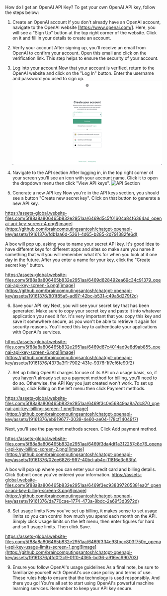 How do I get an OpenAI API Key?
To get your own OpenAI API key, follow the steps below:
1. Create an OpenAI account‍
If you don't already have an OpenAI account, navigate to the OpenAI website [https://www.openai.com/].
Here, you will see a "Sign Up" button at the top right corner of the website. Click on it and fill in your details to create an account.
2. Verify your account‍
After signing up, you'll receive an email from OpenAI to confirm your account. Open this email and click on the verification link. This step helps to ensure the security of your account.
3. Log into your account‍
Now that your account is verified, return to the OpenAI website and click on the "Log In" button. Enter the username and password you used to sign up.
![Create an account](https://github.com/braincomputingsantosh/chatgpt-openapi-key/blob/main/images/6469d570e56849aa8a67c25c_openai-api-key-screen-2-2.png?raw=true)

5. Navigate to the API section
‍After logging in, in the top right corner of your screen you'll see an icon with your account name. Click it to open the dropdown menu then click "View API keys".
![API Section](https://github.com/braincomputingsantosh/chatgpt-openapi-key/assets/19161376/147ed957-4047-4e4b-94fb-987a1ff0612e)

6. Generate a new API key
‍Now you're in the API keys section, you should see a button "Create new secret key". Click on that button to generate a new API key.

https://assets-global.website-files.com/5f88a8a806465b832e2951aa/6469d5c5f01604a84f6364ad_openai-api-key-screen-4.png![image](https://github.com/braincomputingsantosh/chatgpt-openapi-key/assets/19161376/fdb1aa6d-5361-4d65-b285-2d791382fe6d)

A box will pop up, asking you to name your secret API key. It's good idea to have different keys for different apps and sites so make sure you name it something that will you will remember what it's for when you look at it one day in the future.
After you enter a name for your key, click the "Create secret key" button.

https://assets-global.website-files.com/5f88a8a806465b832e2951aa/6469d828492ea69c34c91379_openai-api-key-screen-5.png![image](https://github.com/braincomputingsantosh/chatgpt-openapi-key/assets/19161376/801f85a5-ad97-42bc-b531-c49a5d279f2c)

6. Save your API key
Next, you will see your secret key that has been generated. Make sure to copy your secret key and paste it into whatever application you need it for.
It's very important that you copy this key and save it somewhere secure, as you won't be able to retrieve it again for security reasons. You'll need this key to authenticate your applications with OpenAI's services.

https://assets-global.website-files.com/5f88a8a806465b832e2951aa/6469d87c4014ad9e8d9ab855_openai-api-key-screen-6.png![image](https://github.com/braincomputingsantosh/chatgpt-openapi-key/assets/19161376/4373a3f1-7902-431e-9376-1f7cf6fe90f2)

7. Set up billing
OpenAI charges for use of its API on a usage basis, so, if you haven't already set up a payment method for billing, you'll need to do so. Otherwise, the API Key you just created won't work.
To set up billing, click Billing on the left menu then click Payment methods.

https://assets-global.website-files.com/5f88a8a806465b832e2951aa/6469f3c0e56849aa8a7dc870_openai-api-key-billing-screen-1.png![image](https://github.com/braincomputingsantosh/chatgpt-openapi-key/assets/19161376/eb919677-3039-4e60-ae04-178cf14049f7)

Next, you'll see the payment methods screen. Click Add payment method.

https://assets-global.website-files.com/5f88a8a806465b832e2951aa/6469f3da4df1a312257c8c76_openai-api-key-billing-screen-2.png![image](https://github.com/braincomputingsantosh/chatgpt-openapi-key/assets/19161376/02ee6826-9ff7-40bd-ab4c-11816e3c63fa)


A box will pop up where you can enter your credit card and billing details. Click Submit once you've entered your information.
https://assets-global.website-files.com/5f88a8a806465b832e2951aa/6469f3ec938397205381ea0f_openai-api-key-billing-screen-3.png![image](https://github.com/braincomputingsantosh/chatgpt-openapi-key/assets/19161376/da770cae-1774-473a-8bdc-2a69f3d3972d)

8. Set usage limits
Now you've set up billing, it makes sense to set usage limits so you can control how much you spend each month on the API.
Simply click Usage limits on the left menu, then enter figures for hard and soft usage limits. Then click Save.

https://assets-global.website-files.com/5f88a8a806465b832e2951aa/6469f3ff4e93fbcc803f750c_openai-api-key-usage-limits-screen-1.png![image](https://github.com/braincomputingsantosh/chatgpt-openapi-key/assets/19161376/4fd0f2c9-01f0-4365-bd36-a916ec990703)

9. Ensure you follow OpenAI's usage guidelines‍
As a final note, be sure to familiarize yourself with OpenAI's use case policy and terms of use. These rules help to ensure that the technology is used responsibly.
And there you go! You're all set to start using OpenAI's powerful machine learning services. Remember to keep your API key secure.




